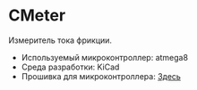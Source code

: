﻿# CMeter
Измеритель тока фрикции.

* Используемый микроконтроллер: atmega8
* Среда разработки: KiCad
* Прошивка для микроконтроллера: [Здесь](https://github.com/synthetic65535/CMeterFirmware)
